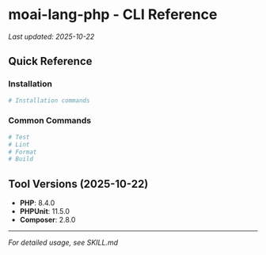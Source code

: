 # moai-lang-php - CLI Reference

_Last updated: 2025-10-22_

## Quick Reference

### Installation

```bash
# Installation commands
```

### Common Commands

```bash
# Test
# Lint
# Format
# Build
```

## Tool Versions (2025-10-22)

- **PHP**: 8.4.0
- **PHPUnit**: 11.5.0
- **Composer**: 2.8.0

---

_For detailed usage, see SKILL.md_
